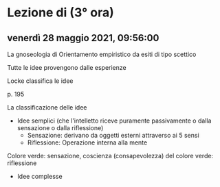 # Lezione di (3° ora)

## venerdì 28 maggio 2021, 09:56:00


La gnoseologia di Orientamento empiristico da esiti di tipo scettico 

Tutte le idee provengono dalle esperienze

Locke classifica le idee

p. 195

La classificazione delle idee

* Idee semplici (che l'intelletto riceve puramente passivamente o dalla sensazione o dalla riflessione)
	* Sensazione: derivano da oggetti esterni attraverso ai 5 sensi
	* Riflessione: Operazione interna alla mente


Colore verde: sensazione, coscienza (consapevolezza) del colore verde: riflessione


* Idee complesse
<!--stackedit_data:
eyJoaXN0b3J5IjpbLTgzNzk0NDE1M119
-->